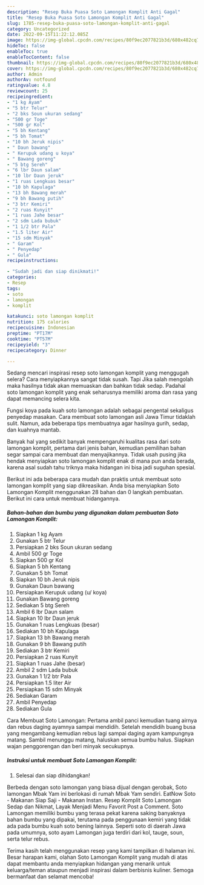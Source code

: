```yaml
---
description: "Resep Buka Puasa Soto Lamongan Komplit Anti Gagal"
title: "Resep Buka Puasa Soto Lamongan Komplit Anti Gagal"
slug: 1785-resep-buka-puasa-soto-lamongan-komplit-anti-gagal
category: Uncategorized
date: 2022-09-15T11:22:12.085Z
image: https://img-global.cpcdn.com/recipes/80f9ec2077821b3d/680x482cq70/soto-lamongan-komplit-foto-resep-utama.jpg
hideToc: false
enableToc: true
enableTocContent: false
thumbnail: https://img-global.cpcdn.com/recipes/80f9ec2077821b3d/680x482cq70/soto-lamongan-komplit-foto-resep-utama.jpg
cover: https://img-global.cpcdn.com/recipes/80f9ec2077821b3d/680x482cq70/soto-lamongan-komplit-foto-resep-utama.jpg
author: Admin
authorAv: notfound
ratingvalue: 4.8
reviewcount: 25
recipeingredient:
- "1 kg Ayam"
- "5 btr Telur"
- "2 bks Soun ukuran sedang"
- "500 gr Toge"
- "500 gr Kol"
- "5 bh Kentang"
- "5 bh Tomat"
- "10 bh Jeruk nipis"
- " Daun bawang"
- " Kerupuk udang u koya"
- " Bawang goreng"
- "5 btg Sereh"
- "6 lbr Daun salam"
- "10 lbr Daun jeruk"
- "1 ruas Lengkuas besar"
- "10 bh Kapulaga"
- "13 bh Bawang merah"
- "9 bh Bawang putih"
- "3 btr Kemiri"
- "2 ruas Kunyit"
- "1 ruas Jahe besar"
- "2 sdm Lada bubuk"
- "1 1/2 btr Pala"
- "1.5 liter Air"
- "15 sdm Minyak"
- " Garam"
- " Penyedap"
- " Gula"
recipeinstructions:

- "Sudah jadi dan siap dinikmati!"
categories:
- Resep
tags:
- soto
- lamongan
- komplit

katakunci: soto lamongan komplit 
nutrition: 175 calories
recipecuisine: Indonesian
preptime: "PT17M"
cooktime: "PT57M"
recipeyield: "3"
recipecategory: Dinner

---
```



Sedang mencari inspirasi resep soto lamongan komplit yang menggugah selera? Cara menyiapkannya sangat tidak susah. Tapi Jika salah mengolah maka hasilnya tidak akan memuaskan dan bahkan tidak sedap. Padahal soto lamongan komplit yang enak seharusnya memiliki aroma dan rasa yang dapat memancing selera kita.


Fungsi koya pada kuah soto lamongan adalah sebagai pengental sekaligus penyedap masakan. Cara membuat soto lamongan asli Jawa Timur tidaklah sulit. Namun, ada beberapa tips membuatnya agar hasilnya gurih, sedap, dan kuahnya mantab.

Banyak hal yang sedikit banyak mempengaruhi kualitas rasa dari soto lamongan komplit, pertama dari jenis bahan, kemudian pemilihan bahan segar sampai cara membuat dan menyajikannya. Tidak usah pusing jika hendak menyiapkan soto lamongan komplit enak di mana pun anda berada, karena asal sudah tahu triknya maka hidangan ini bisa jadi suguhan spesial.


Berikut ini ada beberapa cara mudah dan praktis untuk membuat soto lamongan komplit yang siap dikreasikan. Anda bisa menyiapkan Soto Lamongan Komplit menggunakan 28 bahan dan 0 langkah pembuatan. Berikut ini cara untuk membuat hidangannya.

<!--inarticleads1-->

##### Bahan-bahan dan bumbu yang digunakan dalam pembuatan Soto Lamongan Komplit:

1. Siapkan 1 kg Ayam
1. Gunakan 5 btr Telur
1. Persiapkan 2 bks Soun ukuran sedang
1. Ambil 500 gr Toge
1. Siapkan 500 gr Kol
1. Siapkan 5 bh Kentang
1. Gunakan 5 bh Tomat
1. Siapkan 10 bh Jeruk nipis
1. Gunakan  Daun bawang
1. Persiapkan  Kerupuk udang (u/ koya)
1. Gunakan  Bawang goreng
1. Sediakan 5 btg Sereh
1. Ambil 6 lbr Daun salam
1. Siapkan 10 lbr Daun jeruk
1. Gunakan 1 ruas Lengkuas (besar)
1. Sediakan 10 bh Kapulaga
1. Siapkan 13 bh Bawang merah
1. Gunakan 9 bh Bawang putih
1. Sediakan 3 btr Kemiri
1. Persiapkan 2 ruas Kunyit
1. Siapkan 1 ruas Jahe (besar)
1. Ambil 2 sdm Lada bubuk
1. Gunakan 1 1/2 btr Pala
1. Persiapkan 1.5 liter Air
1. Persiapkan 15 sdm Minyak
1. Sediakan  Garam
1. Ambil  Penyedap
1. Sediakan  Gula


Cara Membuat Soto Lamongan: Pertama ambil panci kemudian tuang airnya dan rebus daging ayamnya sampai mendidih. Setelah mendidih buang busa yang mengambang kemudian rebus lagi sampai daging ayam kampungnya matang. Sambil menunggu matang, haluskan semua bumbu halus. Siapkan wajan penggorengan dan beri minyak secukupnya. 

<!--inarticleads2-->

##### Instruksi untuk membuat Soto Lamongan Komplit:


1. Selesai dan siap dihidangkan!

Berbeda dengan soto lamongan yang biasa dijual dengan gerobak, Soto lamongan Mbak Yam ini berlokasi di rumah Mbak Yam sendiri. EatNow Soto - Makanan Siap Saji - Makanan Instan. Resep Komplit Soto Lamongan Sedap dan Nikmat, Layak Menjadi Menu Favorit Post a Comment. Soto Lamongan memiliki bumbu yang terasa pekat karena saking banyaknya bahan bumbu yang dipakai, terutama pada penggunaan kemiri yang tidak ada pada bumbu kuah soto bening lainnya. Seperti soto di daerah Jawa pada umumnya, soto ayam Lamongan juga terdiri dari kol, tauge, soun, serta telur rebus. 

Terima kasih telah menggunakan resep yang kami tampilkan di halaman ini. Besar harapan kami, olahan Soto Lamongan Komplit yang mudah di atas dapat membantu anda menyiapkan hidangan yang menarik untuk keluarga/teman ataupun menjadi inspirasi dalam berbisnis kuliner. Semoga bermanfaat dan selamat mencoba!
